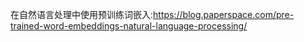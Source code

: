 
在自然语言处理中使用预训练词嵌入:https://blog.paperspace.com/pre-trained-word-embeddings-natural-language-processing/
